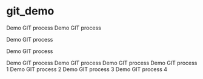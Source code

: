 # git_demo
Demo GIT process
Demo GIT process

Demo GIT process

Demo GIT process

Demo GIT process
Demo GIT process
Demo GIT process
Demo GIT process 1
Demo GIT process 2
Demo GIT process 3
Demo GIT process 4
